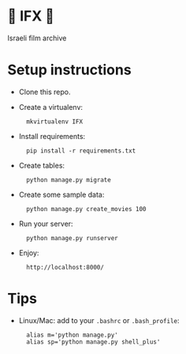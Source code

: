 # 🎥 IFX 🎥
Israeli film archive

# Setup instructions

* Clone this repo.
* Create a virtualenv:

        mkvirtualenv IFX

* Install requirements:

        pip install -r requirements.txt

* Create tables:

        python manage.py migrate

* Create some sample data:

        python manage.py create_movies 100


* Run your server:

        python manage.py runserver

* Enjoy: 
        
        http://localhost:8000/

# Tips

* Linux/Mac: add to your `.bashrc` or `.bash_profile`:

        alias m='python manage.py'
        alias sp='python manage.py shell_plus'
